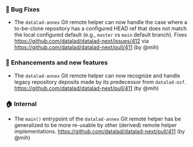 ### 🐛 Bug Fixes

- The `datalad-annex` Git remote helper can now handle the case where
  a to-be-clone repository has a configured HEAD ref that does not
  match the local configured default (e.g., `master` vs `main`
  default branch).
  Fixes https://github.com/datalad/datalad-next/issues/412 via
  https://github.com/datalad/datalad-next/pull/411 (by @mih)

### 💫 Enhancements and new features

- The `datalad-annex` Git remote helper can now recognize and handle
  legacy repository deposits made by its predecessor from `datalad-osf`.
  https://github.com/datalad/datalad-next/pull/411 (by @mih)

### 🏠 Internal

- The `main()` entrypoint of the `datalad-annex` Git remote helper has
  be generalized to be more re-usable by other (derived) remote helper
  implementations.
  https://github.com/datalad/datalad-next/pull/411 (by @mih)
